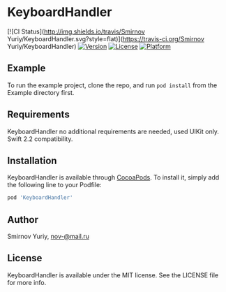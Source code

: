 # KeyboardHandler

[![CI Status](http://img.shields.io/travis/Smirnov Yuriy/KeyboardHandler.svg?style=flat)](https://travis-ci.org/Smirnov Yuriy/KeyboardHandler)
[![Version](https://img.shields.io/cocoapods/v/KeyboardHandler.svg?style=flat)](http://cocoapods.org/pods/KeyboardHandler)
[![License](https://img.shields.io/cocoapods/l/KeyboardHandler.svg?style=flat)](http://cocoapods.org/pods/KeyboardHandler)
[![Platform](https://img.shields.io/cocoapods/p/KeyboardHandler.svg?style=flat)](http://cocoapods.org/pods/KeyboardHandler)

## Example

To run the example project, clone the repo, and run `pod install` from the Example directory first.

## Requirements

KeyboardHandler no additional requirements are needed, used UIKit only. Swift 2.2 compatibility.

## Installation

KeyboardHandler is available through [CocoaPods](http://cocoapods.org). To install
it, simply add the following line to your Podfile:

```ruby
pod 'KeyboardHandler'
```

## Author

Smirnov Yuriy, nov-@mail.ru

## License

KeyboardHandler is available under the MIT license. See the LICENSE file for more info.

